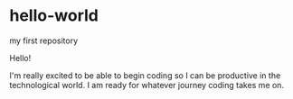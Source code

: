 # hello-world
my first repository

Hello!

I'm really excited to be able to begin coding so I can be productive in the technological world. I am ready for whatever journey coding takes me on. 
